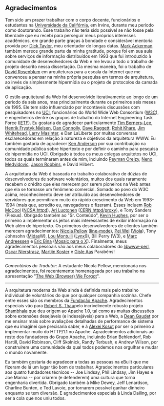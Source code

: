 Agradecimentos
--------------

Tem sido um prazer trabalhar com o corpo docente, funcionários e estudantes na [Universidade da Califórnia](https://pt.wikipedia.org/wiki/Universidade_da_Calif%C3%B3rnia), em Irvine, durante meu período como doutorando. Esse trabalho não teria sido possível se não fosse pela liberdade que eu recebi para perseguir meus próprios interesses acadêmicos, em grande parte graças à bondade e considerável mentoria provida por [Dick Taylor](http://ucnet.universityofcalifornia.edu/news/2014/01/uc-irvines-dick-taylor-transforming-the-field-of-ics.html), meu orientador de longas datas. [Mark Ackerman](https://www.eecs.umich.edu/eecs/faculty/eecsfaculty.html?uniqname=ackerm) também merece grande parte da minha gratitude, porque foi em sua aula sobre serviços de informação distribuídos em 1993 que fui introduzido à comunidade de desenvolvedores da Web e me levou a todo o trabalho de projeto descrito nessa dissertação. Da mesma maneira, foi o trabalho de [David Rosenblum](http://www.comp.nus.edu.sg/~david/) em arquiteturas para a escala da Internet que me convenceu a pensar na minha própria pesquisa em termos de arquitetura, ao invés de simplesmente hipermídia ou o projeto de protocolos da camada de aplicação.

O estilo arquitetural da Web foi desenvolvido iterativamente ao longo de um período de seis anos, mas principalmente durante os primeiros seis meses de 1995. Ele tem sido influenciado por incontáveis discussões com pesquisadores no [UCI](http://uci.edu/), funcionários do World Wide Web Consortium ([W3C](http://w3.org)), e engenheiros dentre os grupos de trabalho do Internet Engineering Task Force ([IETF](http://ietf.org)). Eu gostaria de agradecer particularmente [Tim Berners-Lee](https://pt.wikipedia.org/wiki/Tim_Berners-Lee), [Henrik Frystyk Nielsen](https://en.wikipedia.org/wiki/Henrik_Frystyk_Nielsen), [Dan Connolly](https://en.wikipedia.org/wiki/Dan_Connolly_(computer_scientist)), [Dave Raggett](http://www.w3.org/People/Raggett/), [Rohit Khare](https://en.wikipedia.org/wiki/Rohit_Khare), [Jim Whitehead](https://users.soe.ucsc.edu/~ejw/), [Larry Masinter](http://larry.masinter.net/), e Dan LaLiberte por muitas conversas esclarecedoras em relação à natureza e objetivos da arquitetura WWW. Eu também gostaria de agradecer [Ken Anderson](http://www.cs.colorado.edu/~kena/) por sua contribuição na comunidade pública sobre hipertexto e por definir o caminho para pesquisa de hipermídia no UCI. Obrigado à todos os meus colegas arquitetos no UCI, todos os quais terminaram antes de mim, incluindo [Peyman Oreizy](http://www.ics.uci.edu/~peymano/), [Neno Medvidovic](http://sunset.usc.edu/~neno/), [Jason Robbins](http://www.jrobbins.org/), e David Hilbert.

A arquitetura da Web é baseada no trabalho colaborativo de dúzias de desenvolvedores de software voluntários, muitos dos quais raramente recebem o crédito que eles merecem por serem pioneiros na Web antes que ela se tornasse um fenômeno comercial. Somado ao povo do W3C acima, reconhecimento deve ser atribuído aos desenvolvedores de servidores que permitiram muito do rápido crescimento da Web em 1993-1994 (mais que, acredito eu, navegadores o fizeram). Esses incluem [Rob McCool](https://en.wikipedia.org/wiki/Robert_McCool) ([NCSA httpd](https://en.wikipedia.org/wiki/NCSA_HTTPd)), [Ari Luotonen](https://en.wikipedia.org/wiki/Ari_Luotonen) ([CERN httpd/proxy](https://en.wikipedia.org/wiki/CERN_httpd)), e Tony Sanders (Plexus). Obrigado também ao "Sr. Conteúdo", [Kevin Hughes](https://en.wikipedia.org/wiki/Kevin_Hughes_%28Internet_pioneer%29), por ser o primeiro a implementar os jeitos mais interessantes de exibir informação na Web além de hipertexto. Os primeiros desenvolvedores de clientes também merecem agradecimentos: [Nicola Pellow](https://en.wikipedia.org/wiki/Nicola_Pellow) ([line-mode](https://en.wikipedia.org/wiki/Line_Mode_Browser)), [Pei Wei](https://en.wikipedia.org/wiki/Pei-Yuan_Wei) ([Viola](https://en.wikipedia.org/wiki/ViolaWWW)), Tony Johnsohn ([Midas](https://en.wikipedia.org/wiki/MidasWW)W), [Lou Montulli](https://en.wikipedia.org/wiki/Lou_Montulli) ([Lynx](https://en.wikipedia.org/wiki/Lynx_%28web_browser%2)9), Bill Perry (W3), e [Marc Andreessen](https://en.wikipedia.org/wiki/Marc_Andreessen) e [Eric Bina](https://en.wikipedia.org/wiki/Eric_Bina) ([Mosaic para o X](https://en.wikipedia.org/wiki/Mosaic_%28web_browser%29)). Finalmente, meus agradecimentos pessoais vão aos meus colaboradores do [libwww-perl](https://en.wikipedia.org/wiki/Library_for_WWW_in_Perl), [Oscar Nierstrasz](https://en.wikipedia.org/wiki/Oscar_Nierstrasz), [Martijn Koster](https://en.wikipedia.org/wiki/Martijn_Koster) e [Gisle Aas](https://twitter.com/gisle.) Parabéns!

---

_Comentários do Tradutor_: A estudante Nicola Pellow, mencionada nos agradecimentos, foi recentemente homenageada por seu trabalho na apresentação "[The Web (Browser) We Forgot](https://www.youtube.com/watch?v=TZswpvM8pD0)".

---

A arquitetura moderna da Web ainda é definida mais pelo trabalho individual de voluntários do que por qualquer companhia sozinha. Chefe entre esses são os membros da [Fundação Apache](https://en.wikipedia.org/wiki/Apache_Software_Foundation). Agradecimentos especiais vão para [Robert S. Thau](http://www.panix.com/~rst/ )pelo incrivelmente robusto projeto [Shambhala](http://grokbase.com/t/apache/dev/956xnwkkq5/shambhala) que deu origem ao Apache 1.0, tal como as muitas discussões sobre extensões desejáveis (e indesejáveis) para a Web, a [Dean Gaudet](http://arctic.org/~dean/) por me ensinar mais sobre avaliações detalhadas de performance de sistema que eu imaginei que precisaria saber, e à [Alexei Kosut](http://akosut.com/) por ser o primeiro a implementar muito do HTTP/1.1 no Apache. Agradecimentos adicionais ao resto dos fundadores do Grupo Apache, incluindo Brian Behlendorf, Rob Hartill, David Robinson, Cliff Skolnick, Randy Terbush, e Andrew Wilson, por construírem uma comunidade da qual todos podemos nos orgulhar e mudar o mundo novamente.

Eu também gostaria de agradecer a todas as pessoas na eBuilt que me fizeram de lá um lugar tão bom de trabalhar. Agradecimentos particulares aos quatro fundadores técnicos -- Joe Lindsay, Phil Lindsay, Jim Hayes e Joe Manna -- por criarem (e defenderem) uma cultura que torna engenharia divertida. Obrigado também à Mike Dewey, Jeff Lenardson, Charline Bunten, e Ted Lavoie, por tornarem possível ganhar dinheiro enquanto se tem diversão. E agradecimentos especiais à Linda Dailing, por ser a cola que nos uniu todos.